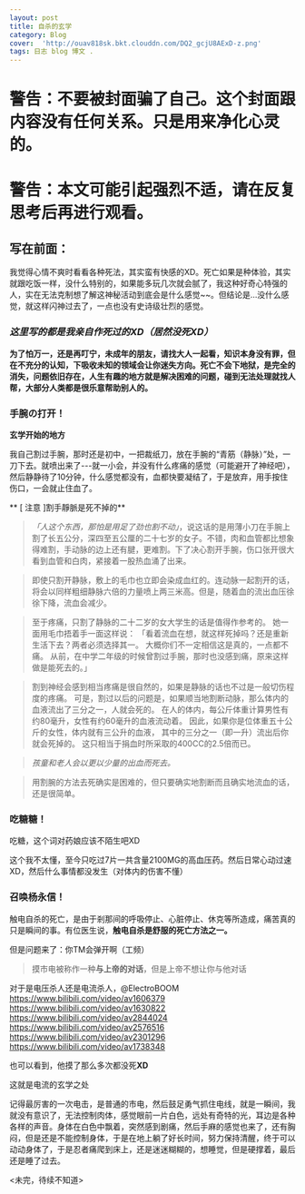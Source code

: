 ```yaml
---
layout: post
title: 自杀的玄学
category: Blog
cover:  'http://ouav818sk.bkt.clouddn.com/DQ2_gcjU8AExD-z.png'
tags: 日志 blog 博文 .
---
```

# 警告：不要被封面骗了自己。这个封面跟内容**没有任何关系**。只是用来净化心灵的。
# 警告：本文可能引起强烈不适，请在反复思考后再进行观看。

## 写在前面：
我觉得心情不爽时看看各种死法，其实蛮有快感的XD。死亡如果是种体验，其实就跟吃饭一样，没什么特别的，如果能多玩几次就会腻了，我这种好奇心特强的人，实在无法克制想了解这神秘活动到底会是什么感觉~~。但结论是…没什么感觉，就这样闪神过去了，一点也没有史诗级壮烈的感觉。

### *这里写的都是我亲自作死过的XD（居然没死XD）*

**为了怕万一，还是再叮宁，未成年的朋友，请找大人一起看，知识本身没有罪，但在不充分的认知，下吸收未知的领域会让你迷失方向。死亡不会下地狱，是完全的消失，问题依旧存在，人生有趣的地方就是解决困难的问题，碰到无法处理就找人帮，大部分人类都是很乐意帮助别人的。**


### 手腕の打开！

**玄学开始的地方**

我自己割过手腕，那时还是初中，一把裁纸刀，放在手腕的“青筋（静脉）”处，一刀下去。就喷出来了---就一小会，并没有什么疼痛的感觉（可能避开了神经吧），然后静静待了10分钟，什么感觉都没有，血都快要凝结了，于是放弃，用手按住伤口，一会就止住血了。

** [ 注意 ]割手靜脈是死不掉的**

>*「人这个东西，那怕是用足了劲也割不动」*，说这话的是用薄小刀在手腕上割了长五公分，深四至五公厘的二十七岁的女子。不错，肉和血管都比想象得难割，手动脉的边上还有腱，更难割。下了决心割开手腕，伤口张开很大看到血管和白肉，紧接着一股热血涌了出来。

>即使只割开静脉，敷上的毛巾也立即会染成血红的。连动脉一起割开的话，
将会以同样粗细静脉六倍的力量喷上两三米高。但是，随着血的流出血压徐徐下降，流血会减少。

>至于疼痛，只割了静脉的二十二岁的女大学生的话是值得作参考的。
她一面用毛巾捂着手一面这样说：
「看着流血在想，就这样死掉吗？还是重新生活下去？两者必须选择其一。
大概你们不一定相信这是真的，一点都不痛。
从前，在中学二年级的时候曾割过手腕，那时也没感到痛，原来这样做是能死去的。」

>割到神经会感到相当疼痛是很自然的，如果是静脉的话也不过是一般切伤程度的疼痛。
可是，割过以后的问题是，如果顺当地割断动脉，那么体内的血液流出了三分之一，人就会死的。
在人的体内，每公斤体重计算男性有约80毫升，女性有约60毫升的血液流动着。
因此，如果你是位体重五十公斤的女性，体内就有三公升的血液，
其中的三分之一（即一升）流出后你就会死掉的。
这只相当于捐血时所采取的400CC的2.5倍而已。

>*孩童和老人会以更以少量的出血而死去。*

>用割腕的方法去死确实是困难的，但只要确实地割断而且确实地流血的话，还是很简单。

### 吃糖糖！

吃糖，这个词对药娘应该不陌生吧XD

这个我不太懂，至今只吃过7片一共含量2100MG的高血压药。然后日常心动过速XD，然后什么事情都没发生（对体内的伤害不懂）

### 召唤杨永信！

触电自杀的死亡，是由于剎那间的呼吸停止、心脏停止、休克等所造成，痛苦真的只是瞬间的事。有位医生说，**触电自杀是舒服的死亡方法之一。**

但是问题来了：你TM会弹开啊（工频）

>摸市电被称作一种**与上帝的对话**，但是上帝不想让你与他对话

对于是电压杀人还是电流杀人，@ElectroBOOM<br>
https://www.bilibili.com/video/av1606379<br>
https://www.bilibili.com/video/av1630822<br>
https://www.bilibili.com/video/av2844024<br>
https://www.bilibili.com/video/av2576516<br>
https://www.bilibili.com/video/av2301296<br>
https://www.bilibili.com/video/av1738348<br>

也可以看到，他摸了那么多次都没死**XD**

这就是电流的玄学之处

记得最厉害的一次电击，是普通的市电，然后鼓足勇气抓住电线，就是一瞬间，我就没有意识了，无法控制肉体，感觉眼前一片白色，远处有奇特的光，耳边是各种各样的声音。身体在白色中飘着，突然感到剧痛，然后手麻的感觉也来了，还有胸闷，但是还是不能控制身体，于是在地上躺了好长时间，努力保持清醒，终于可以动动身体了，于是忍者痛爬到床上，还是迷迷糊糊的，想睡觉，但是硬撑着，最后还是睡了过去。

<未完，待续不知道>